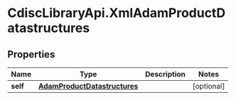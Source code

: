 # CdiscLibraryApi.XmlAdamProductDatastructures

## Properties

Name | Type | Description | Notes
------------ | ------------- | ------------- | -------------
**self** | [**AdamProductDatastructures**](AdamProductDatastructures.md) |  | [optional] 


